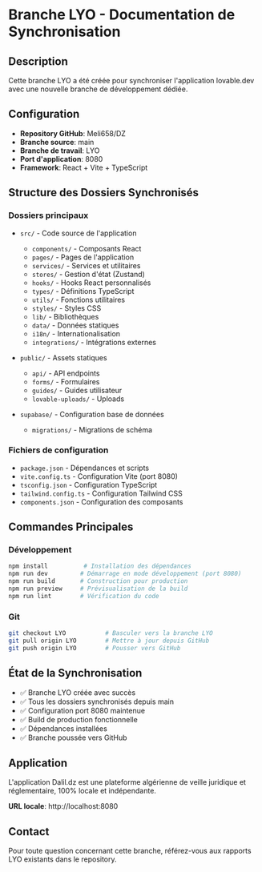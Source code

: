 # Branche LYO - Documentation de Synchronisation

## Description
Cette branche LYO a été créée pour synchroniser l'application lovable.dev avec une nouvelle branche de développement dédiée.

## Configuration
- **Repository GitHub**: Meli658/DZ
- **Branche source**: main
- **Branche de travail**: LYO
- **Port d'application**: 8080
- **Framework**: React + Vite + TypeScript

## Structure des Dossiers Synchronisés

### Dossiers principaux
- `src/` - Code source de l'application
  - `components/` - Composants React
  - `pages/` - Pages de l'application
  - `services/` - Services et utilitaires
  - `stores/` - Gestion d'état (Zustand)
  - `hooks/` - Hooks React personnalisés
  - `types/` - Définitions TypeScript
  - `utils/` - Fonctions utilitaires
  - `styles/` - Styles CSS
  - `lib/` - Bibliothèques
  - `data/` - Données statiques
  - `i18n/` - Internationalisation
  - `integrations/` - Intégrations externes

- `public/` - Assets statiques
  - `api/` - API endpoints
  - `forms/` - Formulaires
  - `guides/` - Guides utilisateur
  - `lovable-uploads/` - Uploads

- `supabase/` - Configuration base de données
  - `migrations/` - Migrations de schéma

### Fichiers de configuration
- `package.json` - Dépendances et scripts
- `vite.config.ts` - Configuration Vite (port 8080)
- `tsconfig.json` - Configuration TypeScript
- `tailwind.config.ts` - Configuration Tailwind CSS
- `components.json` - Configuration des composants

## Commandes Principales

### Développement
```bash
npm install          # Installation des dépendances
npm run dev         # Démarrage en mode développement (port 8080)
npm run build       # Construction pour production
npm run preview     # Prévisualisation de la build
npm run lint        # Vérification du code
```

### Git
```bash
git checkout LYO           # Basculer vers la branche LYO
git pull origin LYO        # Mettre à jour depuis GitHub
git push origin LYO        # Pousser vers GitHub
```

## État de la Synchronisation
- ✅ Branche LYO créée avec succès
- ✅ Tous les dossiers synchronisés depuis main
- ✅ Configuration port 8080 maintenue
- ✅ Build de production fonctionnelle
- ✅ Dépendances installées
- ✅ Branche poussée vers GitHub

## Application
L'application Dalil.dz est une plateforme algérienne de veille juridique et réglementaire, 100% locale et indépendante.

**URL locale**: http://localhost:8080

## Contact
Pour toute question concernant cette branche, référez-vous aux rapports LYO existants dans le repository.